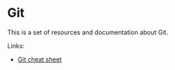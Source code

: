 # Git

This is a set of resources and documentation about Git.

Links:

* [Git cheat sheet](./cheatsheet.md)

